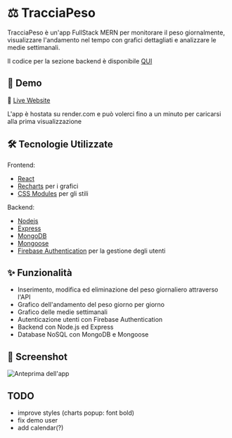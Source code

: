 # ⚖️ TracciaPeso

TracciaPeso è un'app FullStack MERN per monitorare il peso giornalmente, visualizzare l'andamento nel tempo con grafici dettagliati e analizzare le medie settimanali.

Il codice per la sezione backend è disponibile [QUI](https://github.com/tyVespA/TracciaPeso-backend)

## 🚀 Demo

🔗 [Live Website](https://weight-tracker-xyes.onrender.com/)

L'app è hostata su render.com e può volerci fino a un minuto per caricarsi alla prima visualizzazione

## 🛠 Tecnologie Utilizzate

Frontend:

- [React](https://react.dev/)
- [Recharts](https://recharts.org/en-US/) per i grafici
- [CSS Modules](https://github.com/css-modules/css-modules) per gli stili

Backend:

- [Nodejs](https://nodejs.org/en)
- [Express](https://expressjs.com/)
- [MongoDB](https://www.mongodb.com/)
- [Mongoose](https://mongoosejs.com/)
- [Firebase Authentication](https://firebase.google.com/docs/auth) per la gestione degli utenti

## ✨ Funzionalità

- Inserimento, modifica ed eliminazione del peso giornaliero attraverso l'API
- Grafico dell'andamento del peso giorno per giorno
- Grafico delle medie settimanali
- Autenticazione utenti con Firebase Authentication
- Backend con Node.js ed Express
- Database NoSQL con MongoDB e Mongoose

## 📸 Screenshot

![Anteprima dell'app](https://www.marcomigliavacca.it/_next/image?url=%2Fimages%2FprojectsImages%2FmeteoThumbnail.jpg&w=640&q=75)

## TODO

- improve styles (charts popup: font bold)
- fix demo user
  <!-- - fix UserPreview on mobile -->
  <!-- - add mobile media queries -->
  <!-- - add message when not logged in -->
  <!-- - add message when no weights -->
  <!-- - add icons(?) -->
  <!-- - add error messages popups -->
  <!-- - add auth -->
- add calendar(?)
